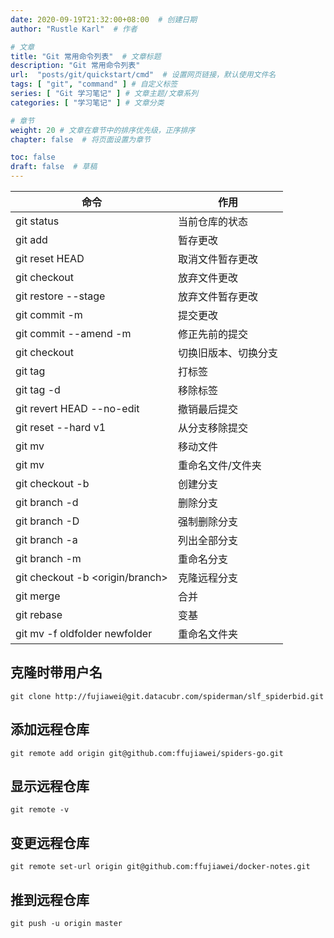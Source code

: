 ```yaml
---
date: 2020-09-19T21:32:00+08:00  # 创建日期
author: "Rustle Karl"  # 作者

# 文章
title: "Git 常用命令列表"  # 文章标题
description: "Git 常用命令列表"
url:  "posts/git/quickstart/cmd"  # 设置网页链接，默认使用文件名
tags: [ "git", "command" ] # 自定义标签
series: [ "Git 学习笔记" ] # 文章主题/文章系列
categories: [ "学习笔记" ] # 文章分类

# 章节
weight: 20 # 文章在章节中的排序优先级，正序排序
chapter: false  # 将页面设置为章节

toc: false
draft: false  # 草稿
---
```


| 命令 | 作用 |
| ---- | ---- |
| git status | 当前仓库的状态 |
| git add<file> | 暂存更改 |
| git reset HEAD<file> | 取消文件暂存更改 |
| git checkout <file> | 放弃文件更改 |
| git restore --stage<file> | 放弃文件暂存更改 |
| git commit -m | 提交更改 |
| git commit --amend -m | 修正先前的提交 |
| git checkout <hash> | 切换旧版本、切换分支 |
| git tag <tag> | 打标签 |
| git tag -d<tag> | 移除标签 |
| git revert HEAD --no-edit | 撤销最后提交 |
| git reset --hard v1 | 从分支移除提交 |
| git mv <src> <dst> | 移动文件 |
| git mv <old> <new> | 重命名文件/文件夹 |
| git checkout -b <branch> | 创建分支 |
| git branch -d <branch> | 删除分支 |
| git branch -D <branch> | 强制删除分支 |
| git branch -a | 列出全部分支 |
| git branch -m <old> <new> | 重命名分支 |
| git checkout -b <branch> <origin/branch> | 克隆远程分支 |
| git merge <branch> | 合并 |
| git rebase <branch> | 变基 |
| git mv -f oldfolder newfolder | 重命名文件夹 |

## 克隆时带用户名

```shell
git clone http://fujiawei@git.datacubr.com/spiderman/slf_spiderbid.git
```

## 添加远程仓库

```shell
git remote add origin git@github.com:ffujiawei/spiders-go.git
```

## 显示远程仓库

```shell
git remote -v
```

## 变更远程仓库

```shell
git remote set-url origin git@github.com:ffujiawei/docker-notes.git
```

## 推到远程仓库

```shell
git push -u origin master
```
